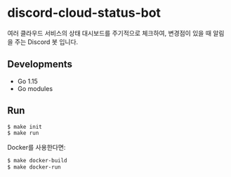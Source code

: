 discord-cloud-status-bot
========================

여러 클라우드 서비스의 상태 대시보드를 주기적으로 체크하여, 변경점이 있을 때 알림을 주는 Discord 봇 입니다.

## Developments

- Go 1.15
- Go modules

## Run

```bash
$ make init
$ make run
```

Docker를 사용한다면:

```bash
$ make docker-build
$ make docker-run
```
